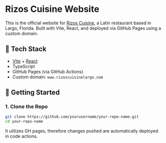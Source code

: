 # Rizos Cuisine Website

This is the official website for [Rizos Cuisine](https://www.rizoscuisinelargo.com), a Latin restaurant based in Largo, Florida. Built with Vite, React, and deployed via GitHub Pages using a custom domain.

## 📁 Tech Stack

- [Vite](https://vitejs.dev/) + [React](https://reactjs.org/)
- TypeScript
- GitHub Pages (via GitHub Actions)
- Custom domain: `www.rizoscuisinelargo.com`

## 🚀 Getting Started

### 1. Clone the Repo

```bash
git clone https://github.com/yourusername/your-repo-name.git
cd your-repo-name
```

It utilizes GH pages, therefore changes pushed are automatically deployed in code actions.

